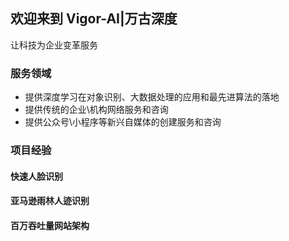 ## 欢迎来到 Vigor-AI|万古深度

让科技为企业变革服务

### 服务领域

- 提供深度学习在对象识别、大数据处理的应用和最先进算法的落地
- 提供传统的企业\机构网络服务和咨询
- 提供公众号\小程序等新兴自媒体的创建服务和咨询

### 项目经验

#### 快速人脸识别


#### 亚马逊雨林人迹识别

#### 百万吞吐量网站架构


